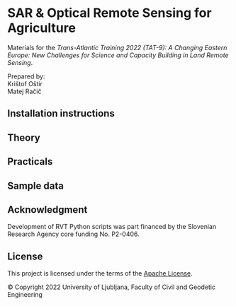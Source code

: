 # SAR & Optical Remote Sensing for Agriculture

Materials for the *Trans-Atlantic Training 2022 (TAT-9): A Changing Eastern Europe: New Challenges for Science and Capacity Building in Land Remote Sensing*.

Prepared by:  
Krištof Oštir  
Matej Račič 

## Installation instructions

## Theory

## Practicals

## Sample data

## Acknowledgment

Development of RVT Python scripts was part financed by the Slovenian Research Agency core funding No. P2-0406.

## License
This project is licensed under the terms of the [Apache License](LICENSE).

© Copyright 2022 University of Ljubljana, Faculty of Civil and Geodetic Engineering
